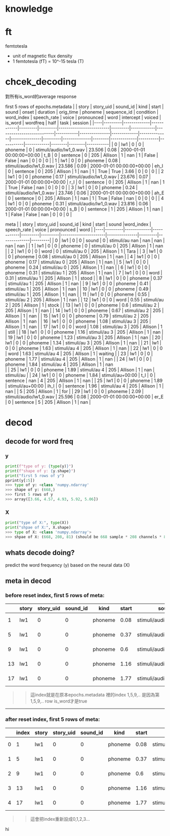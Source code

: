 # knowledge
# ft
femtotesla 
- unit of magnetic flux density
- 1 femtotesla (fT) = 10^-15 tesla (T)
# chcek_decoding
對所有is_word的average response

first 5 rows of epochs.metadata
|    | story   |   story_uid |   sound_id | kind    |   start | sound                   |   onset |   duration | orig_time                 | phoneme   |   sequence_id | condition   |   word_index |   speech_rate | voice   |   pronounced |   word |   intercept | voiced   | is_word   |   wordfreq |   half |   task |   session |
|----|---------|-------------|------------|---------|---------|-------------------------|---------|------------|---------------------------|-----------|---------------|-------------|--------------|---------------|---------|--------------|--------|-------------|----------|-----------|------------|--------|--------|-----------|
|  0 | lw1     |           0 |          0 | phoneme |    0    | stimuli/audio/lw1_0.wav |  23.506 |       0.08 | 2000-01-01 00:00:00+00:00 | t_B       |             0 | sentence    |            0 |           205 | Allison |            1 |    nan |           1 | False    | False     |     nan    |      0 |      0 |         0 |
|  1 | lw1     |           0 |          0 | phoneme |    0.08 | stimuli/audio/lw1_0.wav |  23.586 |       0.09 | 2000-01-01 00:00:00+00:00 | eh_I      |             0 | sentence    |            0 |           205 | Allison |            1 |    nan |           1 | True     | True      |       3.66 |      0 |      0 |         0 |
|  2 | lw1     |           0 |          0 | phoneme |    0.17 | stimuli/audio/lw1_0.wav |  23.676 |       0.07 | 2000-01-01 00:00:00+00:00 | r_I       |             0 | sentence    |            0 |           205 | Allison |            1 |    nan |           1 | True     | False     |     nan    |      0 |      0 |         0 |
|  3 | lw1     |           0 |          0 | phoneme |    0.24 | stimuli/audio/lw1_0.wav |  23.746 |       0.06 | 2000-01-01 00:00:00+00:00 | ah_E      |             0 | sentence    |            0 |           205 | Allison |            1 |    nan |           1 | True     | False     |     nan    |      0 |      0 |         0 |
|  4 | lw1     |           0 |          0 | phoneme |    0.31 | stimuli/audio/lw1_0.wav |  23.816 |       0.06 | 2000-01-01 00:00:00+00:00 | s_B       |             0 | sentence    |            1 |           205 | Allison |            1 |    nan |           1 | False    | False     |     nan    |      0 |      0 |         0 |


meta
|    | story   |   story_uid |   sound_id | kind    |   start | sound   |word_index |   speech_rate | voice   |   pronounced | word    |
|----|---------|-------------|------------|---------|---------|----------------------|---------------|---------|--------------|---------|
|  0 | lw1     |           0 |          0 | sound   |    0    | stimuli/au
       nan |           nan | nan     |          nan | nan     |
|  1 | lw1     |           0 |          0 | phoneme |    0    | stimuli/au
         0 |           205 | Allison |            1 | nan     |
|  2 | lw1     |           0 |          0 | word    |    0    | stimuli/au
         0 |           205 | Allison |            1 | Tara    |
|  3 | lw1     |           0 |          0 | phoneme |    0.08 | stimuli/au
         0 |           205 | Allison |            1 | nan     |
|  4 | lw1     |           0 |          0 | phoneme |    0.17 | stimuli/au
         0 |           205 | Allison |            1 | nan     |
|  5 | lw1     |           0 |          0 | phoneme |    0.24 | stimuli/au
         0 |           205 | Allison |            1 | nan     |
|  6 | lw1     |           0 |          0 | phoneme |    0.31 | stimuli/au
         1 |           205 | Allison |            1 | nan     |
|  7 | lw1     |           0 |          0 | word    |    0.31 | stimuli/au
         1 |           205 | Allison |            1 | stood   |
|  8 | lw1     |           0 |          0 | phoneme |    0.37 | stimuli/au
         1 |           205 | Allison |            1 | nan     |
|  9 | lw1     |           0 |          0 | phoneme |    0.41 | stimuli/au
         1 |           205 | Allison |            1 | nan     |
| 10 | lw1     |           0 |          0 | phoneme |    0.49 | stimuli/au
         1 |           205 | Allison |            1 | nan     |
| 11 | lw1     |           0 |          0 | phoneme |    0.55 | stimuli/au
         2 |           205 | Allison |            1 | nan     |
| 12 | lw1     |           0 |          0 | word    |    0.55 | stimuli/au
         2 |           205 | Allison |            1 | stock   |
| 13 | lw1     |           0 |          0 | phoneme |    0.6  | stimuli/au
         2 |           205 | Allison |            1 | nan     |
| 14 | lw1     |           0 |          0 | phoneme |    0.67 | stimuli/au
         2 |           205 | Allison |            1 | nan     |
| 15 | lw1     |           0 |          0 | phoneme |    0.79 | stimuli/au
         2 |           205 | Allison |            1 | nan     |
| 16 | lw1     |           0 |          0 | phoneme |    1.08 | stimuli/au
         3 |           205 | Allison |            1 | nan     |
| 17 | lw1     |           0 |          0 | word    |    1.08 | stimuli/au
         3 |           205 | Allison |            1 | still   |
| 18 | lw1     |           0 |          0 | phoneme |    1.16 | stimuli/au
         3 |           205 | Allison |            1 | nan     |
| 19 | lw1     |           0 |          0 | phoneme |    1.23 | stimuli/au
         3 |           205 | Allison |            1 | nan     |
| 20 | lw1     |           0 |          0 | phoneme |    1.34 | stimuli/au
         3 |           205 | Allison |            1 | nan     |
| 21 | lw1     |           0 |          0 | phoneme |    1.63 | stimuli/au
         4 |           205 | Allison |            1 | nan     |
| 22 | lw1     |           0 |          0 | word    |    1.63 | stimuli/au
         4 |           205 | Allison |            1 | waiting |
| 23 | lw1     |           0 |          0 | phoneme |    1.77 | stimuli/au
         4 |           205 | Allison |            1 | nan     |
| 24 | lw1     |           0 |          0 | phoneme |    1.84 | stimuli/au         4 |           205 | Allison |            1 | nan    
 |
| 25 | lw1     |           0 |          0 | phoneme |    1.89 | stimuli/au         4 |           205 | Allison |            1 | nan     | stimuli/au
 |
| 24 | lw1     |           0 |          0 | phoneme |    1.84 | stimuli/au+00:00 | t_I       |             0 | sentence    |    nan     |
         4 |           205 | Allison |            1 | nan     |
| 25 | lw1     |           0 |          0 | phoneme |    1.89 | stimuli/au+00:00 | ih_I      |             0 | sentence    |       1.96 | stimuli/au         4 |           205 | Allison |            1 | nan     |
   |            5 |           205 | Allison |            1 | for     |
| 29 | lw1     |           0 |          0 | phoneme |    2.09 | stimuli/audio/lw1_0.wav   |  25.596 |       0.08 | 2000-01-01 00:00:00+00:00 | er_E      |             0 | sentence    |            5 |           205 | Allison |            1 | nan     |

# decod

## decode for word freq
### y
```python
print(f"type of y: {type(y)}")
print(f"shape of y: {y.shape}")
print("first 5 rows of y")
pprint(y[:5])
>>> type of y: <class 'numpy.ndarray'
>>> shape of y: (668,)
>>> first 5 rows of y
>>> array([3.66, 4.57, 4.93, 5.92, 5.06])
```
### X

```python
print("type of X:", type(X))
print("shpae of X:", X.shape)
>>> type of X: <class 'numpy.ndarray'>
>>> shpae of X: (668, 208, 81) (should be 668 sample * 208 channels * 81 timepoints)

```

## whats decode doing?

 predict the word frequency (y) based on the neural data (X)

## meta in decod

### before reset index, first 5 rows of meta:
|    | story | story_uid | sound_id | kind    | start | sound                  | onset  | duration | orig_time                  | phoneme | sequence_id | condition | word_index | speech_rate | voice   | pronounced | word | intercept | voiced | is_word | wordfreq | half | task | session | label   |
|----|-------|-----------|----------|---------|-------|------------------------|--------|----------|----------------------------|---------|-------------|-----------|------------|-------------|---------|------------|------|-----------|--------|---------|----------|-------|------|---------|---------|
|  1 | lw1   |         0 |        0 | phoneme |  0.08 | stimuli/audio/lw1_0.wav | 23.586 |     0.09 | 2000-01-01 00:00:00+00:00 | eh_I    |           0 | sentence  |          0 |         205 | Allison |          1 |  nan |         1 | True   | True    |     3.66 |     0 |    0 |       0 | t0_s0_h0 |
|  5 | lw1   |         0 |        0 | phoneme |  0.37 | stimuli/audio/lw1_0.wav | 23.876 |     0.04 | 2000-01-01 00:00:00+00:00 | t_I     |           0 | sentence  |          1 |         205 | Allison |          1 |  nan |         1 | False  | True    |     4.57 |     0 |    0 |       0 | t0_s0_h0 |
|  9 | lw1   |         0 |        0 | phoneme |  0.6  | stimuli/audio/lw1_0.wav | 24.106 |     0.07 | 2000-01-01 00:00:00+00:00 | t_I     |           0 | sentence  |          2 |         205 | Allison |          1 |  nan |         1 | False  | True    |     4.93 |     0 |    0 |       0 | t0_s0_h0 |
| 13 | lw1   |         0 |        0 | phoneme |  1.16 | stimuli/audio/lw1_0.wav | 24.666 |     0.07 | 2000-01-01 00:00:00+00:00 | t_I     |           0 | sentence  |          3 |         205 | Allison |          1 |  nan |         1 | False  | True    |     5.92 |     0 |    0 |       0 | t0_s0_h0 |
| 17 | lw1   |         0 |        0 | phoneme |  1.77 | stimuli/audio/lw1_0.wav | 25.276 |     0.07 | 2000-01-01 00:00:00+00:00 | ey_I    |           0 | sentence  |          4 |         205 | Allison |          1 |  nan |         1 | True   | True    |     5.06 |     0 |    0 |       0 | t0_s0_h0 |

>> 這index就是在原本epochs.metadata 裡的index
1,5,9,.. 是因為第1,5,9,.. row is_word才是true
--------------------

### after reset index, first 5 rows of meta:
|    | index | story | story_uid | sound_id | kind    | start | sound                  | onset  | duration | orig_time                  | phoneme | sequence_id | condition | word_index | speech_rate | voice   | pronounced | word | intercept | voiced | is_word | wordfreq | half | task | session | label   |
|----|-------|-------|-----------|----------|---------|-------|------------------------|--------|----------|----------------------------|---------|-------------|-----------|------------|-------------|---------|------------|------|-----------|--------|---------|----------|-------|------|---------|---------|
|  0 |     1 | lw1   |         0 |        0 | phoneme |  0.08 | stimuli/audio/lw1_0.wav | 23.586 |     0.09 | 2000-01-01 00:00:00+00:00 | eh_I    |           0 | sentence  |          0 |         205 | Allison |          1 |  nan |         1 | True   | True    |     3.66 |     0 |    0 |       0 | t0_s0_h0 |
|  1 |     5 | lw1   |         0 |        0 | phoneme |  0.37 | stimuli/audio/lw1_0.wav | 23.876 |     0.04 | 2000-01-01 00:00:00+00:00 | t_I     |           0 | sentence  |          1 |         205 | Allison |          1 |  nan |         1 | False  | True    |     4.57 |     0 |    0 |       0 | t0_s0_h0 |
|  2 |     9 | lw1   |         0 |        0 | phoneme |  0.6  | stimuli/audio/lw1_0.wav | 24.106 |     0.07 | 2000-01-01 00:00:00+00:00 | t_I     |           0 | sentence  |          2 |         205 | Allison |          1 |  nan |         1 | False  | True    |     4.93 |     0 |    0 |       0 | t0_s0_h0 |
|  3 |    13 | lw1   |         0 |        0 | phoneme |  1.16 | stimuli/audio/lw1_0.wav | 24.666 |     0.07 | 2000-01-01 00:00:00+00:00 | t_I     |           0 | sentence  |          3 |         205 | Allison |          1 |  nan |         1 | False  | True    |     5.92 |     0 |    0 |       0 | t0_s0_h0 |
|  4 |    17 | lw1   |         0 |        0 | phoneme |  1.77 | stimuli/audio/lw1_0.wav | 25.276 |     0.07 | 2000-01-01 00:00:00+00:00 | ey_I    |           0 | sentence  |          4 |         205 | Allison |          1 |  nan |         1 | True   | True    |     5.06 |     0 |    0 |       0 | t0_s0_h0 |

>> 這會把index重新設成0,1,2,3... 


hi